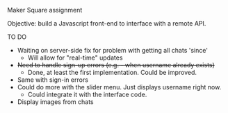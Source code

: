 Maker Square assignment

Objective: build a Javascript front-end to interface with a remote API.

TO DO 
  - Waiting on server-side fix for problem with getting all chats 'since'
    - Will allow for "real-time" updates
  - ~~Need to handle sign-up errors (e.g. - when username already exists)~~
    - Done, at least the first implementation.  Could be improved.
  - Same with sign-in errors
  - Could do more with the slider menu.  Just displays username right now.
    - Could integrate it with the interface code.
  - Display images from chats

